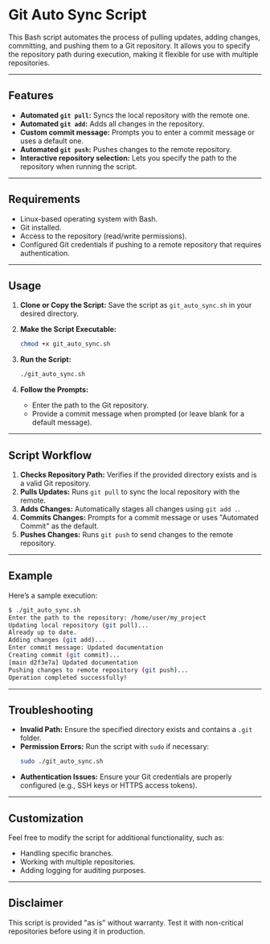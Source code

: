 # Git Auto Sync Script

This Bash script automates the process of pulling updates, adding changes, committing, and pushing them to a Git repository. It allows you to specify the repository path during execution, making it flexible for use with multiple repositories.

---

## Features

- **Automated `git pull`:** Syncs the local repository with the remote one.
- **Automated `git add`:** Adds all changes in the repository.
- **Custom commit message:** Prompts you to enter a commit message or uses a default one.
- **Automated `git push`:** Pushes changes to the remote repository.
- **Interactive repository selection:** Lets you specify the path to the repository when running the script.

---

## Requirements

- Linux-based operating system with Bash.
- Git installed.
- Access to the repository (read/write permissions).
- Configured Git credentials if pushing to a remote repository that requires authentication.

---

## Usage

1. **Clone or Copy the Script:**
   Save the script as `git_auto_sync.sh` in your desired directory.

2. **Make the Script Executable:**
   ```bash
   chmod +x git_auto_sync.sh
   ```

3. **Run the Script:**
   ```bash
   ./git_auto_sync.sh
   ```

4. **Follow the Prompts:**
   - Enter the path to the Git repository.
   - Provide a commit message when prompted (or leave blank for a default message).

---

## Script Workflow

1. **Checks Repository Path:** Verifies if the provided directory exists and is a valid Git repository.
2. **Pulls Updates:** Runs `git pull` to sync the local repository with the remote.
3. **Adds Changes:** Automatically stages all changes using `git add .`.
4. **Commits Changes:** Prompts for a commit message or uses "Automated Commit" as the default.
5. **Pushes Changes:** Runs `git push` to send changes to the remote repository.

---

## Example

Here’s a sample execution:

```bash
$ ./git_auto_sync.sh
Enter the path to the repository: /home/user/my_project
Updating local repository (git pull)...
Already up to date.
Adding changes (git add)...
Enter commit message: Updated documentation
Creating commit (git commit)...
[main d2f3e7a] Updated documentation
Pushing changes to remote repository (git push)...
Operation completed successfully!
```

---

## Troubleshooting

- **Invalid Path:** Ensure the specified directory exists and contains a `.git` folder.
- **Permission Errors:** Run the script with `sudo` if necessary:
  ```bash
  sudo ./git_auto_sync.sh
  ```
- **Authentication Issues:** Ensure your Git credentials are properly configured (e.g., SSH keys or HTTPS access tokens).

---

## Customization

Feel free to modify the script for additional functionality, such as:
- Handling specific branches.
- Working with multiple repositories.
- Adding logging for auditing purposes.

---

## Disclaimer

This script is provided "as is" without warranty. Test it with non-critical repositories before using it in production.
